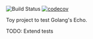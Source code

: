 ![Build Status](https://travis-ci.org/lalvarezguillen/headers_json_go.svg?branch=master) [![codecov](https://codecov.io/gh/lalvarezguillen/headers_json_go/branch/master/graph/badge.svg)](https://codecov.io/gh/lalvarezguillen/headers_json_go)

Toy project to test Golang's Echo.

TODO: Extend tests